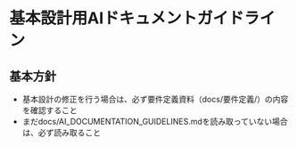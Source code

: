 # 基本設計用AIドキュメントガイドライン

## 基本方針
- 基本設計の修正を行う場合は、必ず要件定義資料（docs/要件定義/）の内容を確認すること
- まだdocs/AI_DOCUMENTATION_GUIDELINES.mdを読み取っていない場合は、必ず読み取ること 